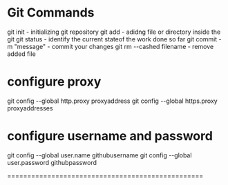 Git Commands
=============

git init - initializing git repository
git add - adidng file or directory inside the git
git status - identify the current stateof the work done so far
git commit -m "message" - commit your changes 
git rm --cashed filename - remove added file

configure proxy
===============

git config --global http.proxy proxyaddress
git config --global https.proxy proxyaddresses

configure username and password
===============================

git config --global user.name githubusername
git config --global user.password githubpassword

=================================================